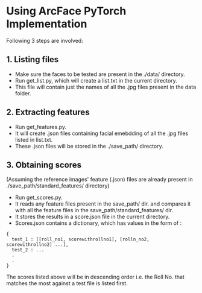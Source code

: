 # Using ArcFace PyTorch Implementation
Following 3 steps are involved:

## 1. Listing files
- Make sure the faces to be tested are present in the ./data/ directory.
- Run get_list.py, which will create a list.txt in the current directory.
- This file will contain just the names of all the .jpg files present in the data folder.

## 2. Extracting features
- Run get_features.py.
- It will create .json files containing facial emebdding of all the .jpg files listed in list.txt.
- These .json files will be stored in the ./save_path/ directory.

## 3. Obtaining scores
(Assuming the reference images' feature (.json) files are already present in ./save_path/standard_features/ directory)
- Run get_scores.py.
- It reads any feature files present in the save_path/ dir. and compares it with all the feature files in the save_path/standard_features/ dir.
- It stores the results in a score.json file in the current directory.
- Scores.json contains a dictionary, which has values in the form of :
```
{
  test_1 : [[roll_no1, scorewithrollno1], [rolln_no2, scorewithrollno2] ...],
  test_2 : ...
  .
  .
}
```

The scores listed above will be in descending order i.e. the Roll No. that matches the most against a test file is listed first.
